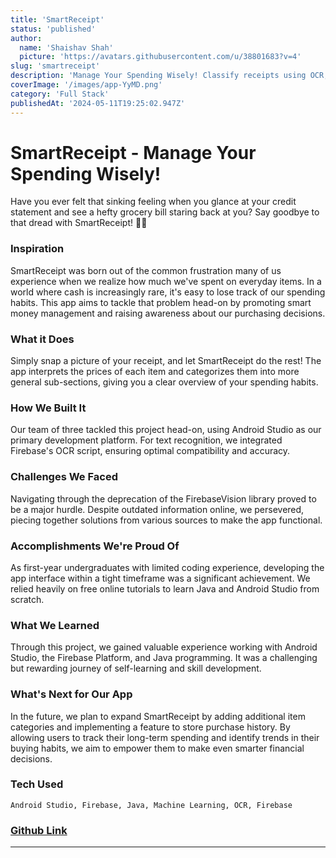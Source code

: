 ```yaml
---
title: 'SmartReceipt'
status: 'published'
author:
  name: 'Shaishav Shah'
  picture: 'https://avatars.githubusercontent.com/u/38801683?v=4'
slug: 'smartreceipt'
description: 'Manage Your Spending Wisely! Classify receipts using OCR, and monitor spending habits.'
coverImage: '/images/app-YyMD.png'
category: 'Full Stack'
publishedAt: '2024-05-11T19:25:02.947Z'
---
```


# SmartReceipt - Manage Your Spending Wisely!

Have you ever felt that sinking feeling when you glance at your credit statement and see a hefty grocery bill staring back at you? Say goodbye to that dread with SmartReceipt! 🛒💡

### Inspiration

SmartReceipt was born out of the common frustration many of us experience when we realize how much we've spent on everyday items. In a world where cash is increasingly rare, it's easy to lose track of our spending habits. This app aims to tackle that problem head-on by promoting smart money management and raising awareness about our purchasing decisions.

### What it Does

Simply snap a picture of your receipt, and let SmartReceipt do the rest! The app interprets the prices of each item and categorizes them into more general sub-sections, giving you a clear overview of your spending habits.

### How We Built It

Our team of three tackled this project head-on, using Android Studio as our primary development platform. For text recognition, we integrated Firebase's OCR script, ensuring optimal compatibility and accuracy.

### Challenges We Faced

Navigating through the deprecation of the FirebaseVision library proved to be a major hurdle. Despite outdated information online, we persevered, piecing together solutions from various sources to make the app functional.

### Accomplishments We're Proud Of

As first-year undergraduates with limited coding experience, developing the app interface within a tight timeframe was a significant achievement. We relied heavily on free online tutorials to learn Java and Android Studio from scratch.

### What We Learned

Through this project, we gained valuable experience working with Android Studio, the Firebase Platform, and Java programming. It was a challenging but rewarding journey of self-learning and skill development.

### What's Next for Our App

In the future, we plan to expand SmartReceipt by adding additional item categories and implementing a feature to store purchase history. By allowing users to track their long-term spending and identify trends in their buying habits, we aim to empower them to make even smarter financial decisions.

### Tech Used

```plaintext
Android Studio, Firebase, Java, Machine Learning, OCR, Firebase
```

### [Github Link](https://github.com/ShaishavShah04/Cash-Flow-Management-App)

---